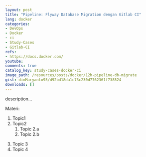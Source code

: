 ```yaml
---
layout: post
title: "Pipeline: Flyway Database Migration dengan Gitlab CI"
lang: docker
categories:
- DevOps
- Docker
- ci
- Study-Cases
- Gitlab-CI
refs: 
- https://docs.docker.com/
youtube: 
comments: true
catalog_key: study-cases-docker-ci
image_path: /resources/posts/docker/12h-pipeline-db-migrate
gist: dimMaryanto93/d92bd18da1c73c230d7762361f738524
downloads: []
---
```



description...

Materi: 

1. Topic1
2. Topic2
    1. Topic 2.a
    2. Topic 2.b
<!--more-->
3. Topic 3
4. Topic 4
